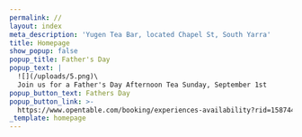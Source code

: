 ```yaml
---
permalink: //
layout: index
meta_description: 'Yugen Tea Bar, located Chapel St, South Yarra'
title: Homepage
show_popup: false
popup_title: Father's Day
popup_text: |
  ![](/uploads/5.png)\
  Join us for a Father's Day Afternoon Tea Sunday, September 1st
popup_button_text: Fathers Day
popup_button_link: >-
  https://www.opentable.com/booking/experiences-availability?rid=158744&restref=158744&experienceId=319834&utm_source=external&utm_medium=referral&utm_campaign=shared
_template: homepage
---
```


